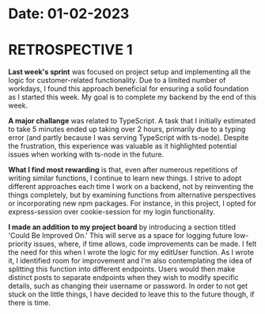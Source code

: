 # Date: 01-02-2023

# RETROSPECTIVE 1


**Last week's sprint** was focused on project setup and implementing all the logic for customer-related functionality. Due to a limited number of workdays, I found this approach beneficial for ensuring a solid foundation as I started this week. My goal is to complete my backend by the end of this week.

**A major challange** was related to TypeScript. A task that I initially estimated to take 5 minutes ended up taking over 2 hours, primarily due to a typing error (and partly because I was serving TypeScript with ts-node). Despite the frustration, this experience was valuable as it highlighted potential issues when working with ts-node in the future.

**What I find most rewarding** is that, even after numerous repetitions of writing similar functions, I continue to learn new things. I strive to adopt different approaches each time I work on a backend, not by reinventing the things completely, but by examining functions from alternative perspectives or incorporating new npm packages. For instance, in this project, I opted for express-session over cookie-session for my login functionality.

**I made an addition to my project board** by introducing a section titled 'Could Be Improved On.' This will serve as a space for logging future low-priority issues, where, if time allows, code improvements can be made. I felt the need for this when I wrote the logic for my editUser function. As I wrote it, I identified room for improvement and I'm also contemplating the idea of splitting this function into different endpoints. Users would then make distinct posts to separate endpoints when they wish to modify specific details, such as changing their username or password. In order to not get stuck on the little things, I have decided to leave this to the future though, if there is time.